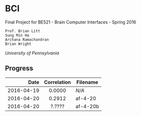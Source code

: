 # BCI
Final Project for BE521 - Brain Computer Interfaces - Spring 2016

```
Prof. Brian Litt
Sung Min Ha
Archana Ramachandran
Brian Wright
```
*University of Pennsylvania*

## Progress
|    Date    | Correlation | Filename |
| ----------:|:-----------:| -------- |
| 2016-04-19 |   0.0000    |  *N/A*   |
| 2016-04-20 |   0.2912    | af-4-20  |
| 2016-04-20 |   ?.????    | af-4-20b |
